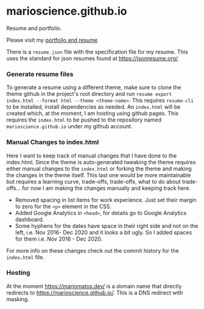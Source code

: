 # marioscience.github.io
Resume and portfolio.

Please visit my [portfolio and resume](https://mariomatos.dev/)

There is a ```resume.json``` file with the specification file for my resume. This uses the standard for json resumes found at https://jsonresume.org/

### Generate resume files

To generate a resume using a different theme, make sure to clone the theme github in the project's root directory and run ```resume export index.html --format html --theme <theme-name>```. This requires ```resume-cli``` to be installed, install dependencies as needed. 
An ```index.html``` will be created which, at the moment, I am hosting using github pages. This requires the ```index.html``` to be pushed to the repository named ```marioscience.github.io``` under my github account.
  
### Manual Changes to index.html

Here I want to keep track of manual changes that I have done to the index.html. Since the theme is auto-generated tweaking the theme requires either manual changes to the ```index.html``` or forking the theme and making the changes in the theme itself. This last one would be more maintainable but requires a learning curve, trade-offs, trade-offs, what to do about trade-offs... for now I am making the changes manually and keeping track here. 

- Removed spacing in list items for work experience. Just set their margin to zero for the ```<p>``` element in the CSS.
- Added Google Analytics in ```<head>```, for details go to Google Analytics dashboard.
- Some hyphens for the dates have space in their right side and not on the left, i.e. Nov 2016- Dec 2020 and it looks a bit ugly. So I added spaces for them i.e. Nov 2016 - Dec 2020.
  
For more info on these changes check out the commit history for the ```index.html``` file. 

### Hosting

At the moment https://mariomatos.dev/ is a domain name that directly redirects to https://marioscience.github.io/. This is a DNS redirect with masking.
